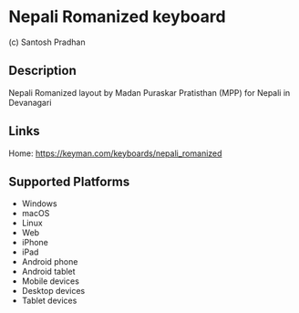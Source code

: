 Nepali Romanized keyboard
==============

(c) Santosh Pradhan

Description
-----------

Nepali Romanized layout by Madan Puraskar Pratisthan (MPP) for Nepali in Devanagari

Links
-----
Home: 
https://keyman.com/keyboards/nepali_romanized


Supported Platforms
-------------------
 * Windows
 * macOS
 * Linux
 * Web
 * iPhone
 * iPad
 * Android phone
 * Android tablet
 * Mobile devices
 * Desktop devices
 * Tablet devices

